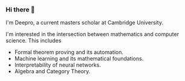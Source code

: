 ### Hi there 👋

I'm Deepro, a current masters scholar at Cambridge University.

I'm interested in the intersection between mathematics and computer science. This includes 
 - Formal theorem proving and its automation.
 - Machine learning and its mathematical foundations.
 - Interpretability of neural networks.
 - Algebra and Category Theory.

<!--
**DeeproChoudhury/DeeproChoudhury** is a ✨ _special_ ✨ repository because its `README.md` (this file) appears on your GitHub profile.

Here are some ideas to get you started:

- 🔭 I’m currently working on ...
- 🌱 I’m currently learning ...
- 👯 I’m looking to collaborate on ...
- 🤔 I’m looking for help with ...
- 💬 Ask me about ...
- 📫 How to reach me: ...
- 😄 Pronouns: ...
- ⚡ Fun fact: ...
-->
